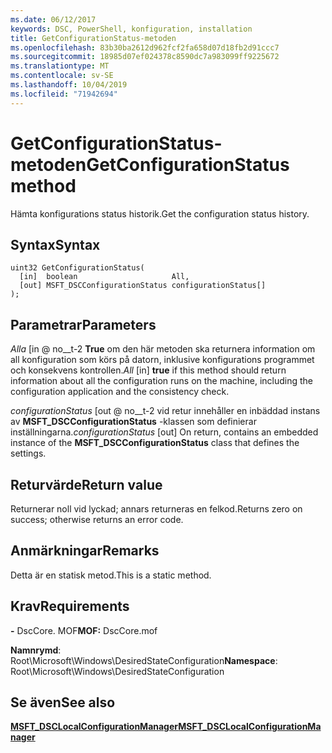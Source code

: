 ```yaml
---
ms.date: 06/12/2017
keywords: DSC, PowerShell, konfiguration, installation
title: GetConfigurationStatus-metoden
ms.openlocfilehash: 83b30ba2612d962fcf2fa658d07d18fb2d91ccc7
ms.sourcegitcommit: 18985d07ef024378c8590dc7a983099ff9225672
ms.translationtype: MT
ms.contentlocale: sv-SE
ms.lasthandoff: 10/04/2019
ms.locfileid: "71942694"
---
```

# <a name="getconfigurationstatus-method"></a><span data-ttu-id="3e997-103">GetConfigurationStatus-metoden</span><span class="sxs-lookup"><span data-stu-id="3e997-103">GetConfigurationStatus method</span></span>

<span data-ttu-id="3e997-104">Hämta konfigurations status historik.</span><span class="sxs-lookup"><span data-stu-id="3e997-104">Get the configuration status history.</span></span>

## <a name="syntax"></a><span data-ttu-id="3e997-105">Syntax</span><span class="sxs-lookup"><span data-stu-id="3e997-105">Syntax</span></span>

```mof
uint32 GetConfigurationStatus(
  [in]  boolean                     All,
  [out] MSFT_DSCConfigurationStatus configurationStatus[]
);
```

## <a name="parameters"></a><span data-ttu-id="3e997-106">Parametrar</span><span class="sxs-lookup"><span data-stu-id="3e997-106">Parameters</span></span>

<span data-ttu-id="3e997-107">*Alla* \[in @ no__t-2 **True** om den här metoden ska returnera information om all konfiguration som körs på datorn, inklusive konfigurations programmet och konsekvens kontrollen.</span><span class="sxs-lookup"><span data-stu-id="3e997-107">*All* \[in\] **true** if this method should return information about all the configuration runs on the machine, including the configuration application and the consistency check.</span></span>

<span data-ttu-id="3e997-108">*configurationStatus* \[out @ no__t-2 vid retur innehåller en inbäddad instans av **MSFT_DSCConfigurationStatus** -klassen som definierar inställningarna.</span><span class="sxs-lookup"><span data-stu-id="3e997-108">*configurationStatus* \[out\] On return, contains an embedded instance of the **MSFT_DSCConfigurationStatus** class that defines the settings.</span></span>

## <a name="return-value"></a><span data-ttu-id="3e997-109">Returvärde</span><span class="sxs-lookup"><span data-stu-id="3e997-109">Return value</span></span>

<span data-ttu-id="3e997-110">Returnerar noll vid lyckad; annars returneras en felkod.</span><span class="sxs-lookup"><span data-stu-id="3e997-110">Returns zero on success; otherwise returns an error code.</span></span>

## <a name="remarks"></a><span data-ttu-id="3e997-111">Anmärkningar</span><span class="sxs-lookup"><span data-stu-id="3e997-111">Remarks</span></span>

<span data-ttu-id="3e997-112">Detta är en statisk metod.</span><span class="sxs-lookup"><span data-stu-id="3e997-112">This is a static method.</span></span>

## <a name="requirements"></a><span data-ttu-id="3e997-113">Krav</span><span class="sxs-lookup"><span data-stu-id="3e997-113">Requirements</span></span>

<span data-ttu-id="3e997-114">**-** DscCore. MOF</span><span class="sxs-lookup"><span data-stu-id="3e997-114">**MOF:** DscCore.mof</span></span>

<span data-ttu-id="3e997-115">**Namnrymd**: Root\Microsoft\Windows\DesiredStateConfiguration</span><span class="sxs-lookup"><span data-stu-id="3e997-115">**Namespace**: Root\Microsoft\Windows\DesiredStateConfiguration</span></span>

## <a name="see-also"></a><span data-ttu-id="3e997-116">Se även</span><span class="sxs-lookup"><span data-stu-id="3e997-116">See also</span></span>

[<span data-ttu-id="3e997-117">**MSFT_DSCLocalConfigurationManager**</span><span class="sxs-lookup"><span data-stu-id="3e997-117">**MSFT_DSCLocalConfigurationManager**</span></span>](msft-dsclocalconfigurationmanager.md)
